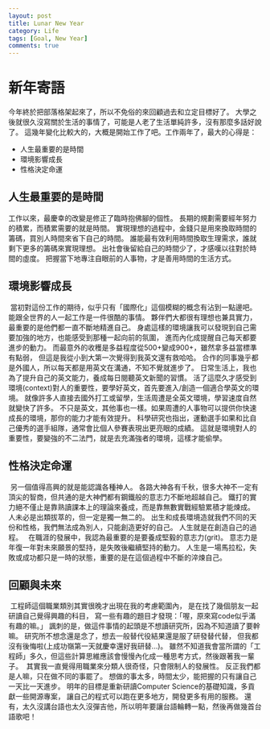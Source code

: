 ```yaml
---
layout: post
title: Lunar New Year
category: Life
tags: [Goal, New Year]
comments: true
---
```

# 新年寄語

今年終於把部落格架起來了，所以不免俗的來回顧過去和立定目標好了。
大學之後就很久沒寫關於生活的事情了，可能是人老了生活單純許多，沒有那麼多話好說了。
這幾年變化比較大的，大概是開始工作了吧。工作兩年了，最大的心得是：

- 人生最重要的是時間
- 環境影響成長
- 性格決定命運

<!--read more-->

## 人生最重要的是時間  
工作以來，最慶幸的改變是修正了臨時抱佛腳的個性。
長期的規劃需要經年努力的積累，而積累需要的就是時間。
實現理想的過程中，金錢只是用來換取時間的籌碼，買別人時間來省下自己的時間。
誰能最有效利用時間換取生理需求，誰就剩下更多的籌碼來實現理想。
出社會後留給自己的時間少了，才感嘆以往對於時間的虛度。
把握當下地專注自眼前的人事物，才是善用時間的生活方式。  

## 環境影響成長
 當初對這份工作的期待，似乎只有「國際化」這個模糊的概念有沾到一點邊吧。
能跟全世界的人一起工作是一件很酷的事情。
夥伴們大都很有理想也兼具實力，最重要的是他們都一直不斷地精進自己。
身處這樣的環境讓我可以發現到自己需要加強的地方，也能感受到那種一起向前的氛圍，
進而內化成提醒自己每天都要進步的動力。
而最意外的收穫是多益程度從500+變成900+，雖然拿多益當標準有點弱，
但這是我從小到大第一次覺得到我英文還有救哈哈。
合作的同事幾乎都是外國人，所以每天都是用英文在溝通，不知不覺就進步了。
日常生活上，我也為了提升自己的英文能力，養成每日閱聽英文新聞的習慣。
活了這麼久才感受到環境(context)對人的重要性，要學好英文，首先要進入/創造一個適合學英文的環境。
就像許多人直接去國外打工或留學，生活周遭是全英文環境，學習速度自然就變快了許多。
不只是英文，其他事也一樣。如果周遭的人事物可以提供你快速成長的環境，那你的能力才能有效提升。
科學研究也指出，運動選手如果和比自己優秀的選手組隊，通常會比個人參賽表現出更亮眼的成績。
這就是環境對人的重要性，要變強的不二法門，就是去充滿強者的環境，這樣才能偷學。

## 性格決定命運
 另一個值得高興的就是能認識各種神人。
各路大神各有千秋，很多大神不一定有頂尖的智商，但共通的是大神們都有鋼鐵般的意志力不斷地超越自己。
鐵打的實力絕不僅止是靠熟讀課本上的理論來養成，而是靠無數實戰經驗累積才能煉成。
人未必是出類拔萃的，但一定是獨一無二的。
出生和成長環境造就我們不同的天份和性格，我們無法成為別人，只能創造更好的自己。
人生就是在創造自己的過程。   在職涯的發展中，我認為最重要的是要養成堅毅的意志力(grit)。
意志力是年復一年對未來願景的堅持，是失敗後繼續堅持的動力。
人生是一場馬拉松，失敗或成功都只是一時的狀態，重要的是在這個過程中不斷的淬煉自己。

## 回顧與未來
 工程師這個職業類別其實很晚才出現在我的考慮範圍內，
是在找了幾個朋友一起研讀自己覺得興趣的科目，
寫一些有趣的題目才發現：「喔，原來寫code似乎滿有趣的嘛。」
諷刺的是，做這件事情的起頭是不想讀研究所，因為不知道讀了要幹嘛。
研究所不想念還是念了，想去一般替代役結果還是服了研發替代替，
但我都沒有後悔啦(上成功嶺第一天就慶幸還好我研替...)。
雖然不知道我會當所謂的「工程師」多久，但這些計算思維應該會慢慢內化成一種思考方式，然後跟著我一輩子。
 其實我一直覺得用職業來分類人很奇怪，只會限制人的發展性。
反正我們都是人嘛，只在做不同的事罷了。
想做的事太多，時間太少，能把握的只有讓自己一天比一天進步。
明年的目標是重新研讀Computer Science的基礎知識，多貢獻一些開源專案，
讓自己的程式可以跑在更多地方，開發更多有用的服務。
還有，太久沒講台語也太久沒彈吉他，所以明年要讓台語輪轉一點，然後再做幾首台語歌吧！
